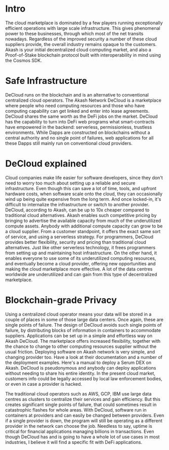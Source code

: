 # Intro
The cloud marketplace is dominated by a few players running exceptionally efficient operations with large scale infrastructure.  This gives phenomenal power to these businesses, through which most of the net transits nowadays.  Regardless of the improved security a number of these cloud suppliers provide, the overall industry remains opaque to the customers.
Akash is your initial decentralized cloud computing market, and also a Proof-of-Stake blockchain protocol built with interoperability in mind using the Cosmos SDK.

# Safe Infrastructure
DeCloud runs on the blockchain and is an alternative to conventional centralized cloud operators.  The Akash Network DeCloud is a marketplace where people who need computing resources and those who have computing capability can get linked and enter into lease agreements.
DeCloud shares the same worth as the DeFi jobs on the market.  DeCloud has the capability to turn into DeFi web programs what smart-contracts have empowered in the backend: serverless, permissionless, trustless environments.  While Dapps are constructed on blockchains without a central authority and no single point of failures, web applications for all these Dapps still mainly run on conventional cloud providers.  

# DeCloud explained 
Cloud companies make life easier for software developers, since they don't need to worry too much about setting up a reliable and secure infrastructure.  Even though this can save a lot of time, tools, and upfront hardware costs, when software scale onto the cloud, they can occasionally wind up being quite expensive from the long term.  And once locked-in, it's difficult to internalize the infrastructure or switch to another provider.  DeCloud, according to Akash, can be up to 10x cheaper compared to traditional cloud alternatives.  Akash enables such competitive pricing by bringing to advertise the available capacity from much of the underutilized compute assets.  Anybody with additional compute capacity can grow to be a cloud supplier.  From a customer standpoint, it offers the exact same sort of service, and using a serverless strategy.
For programmers, DeCloud provides better flexibility, security and pricing than traditional cloud alternatives.  Just like other serverless technology, it frees programmers from setting up and maintaining host infrastructure.  On the other hand, it enables everyone to use some of its underutilized computing resources, and eventually become a cloud provider, offering new opportunities and making the cloud marketplace more effective.  A lot of the data centres worldwide are underutilized and can gain from this type of decentralized marketplace.

# Blockchain-grade Privacy
Using a centralized cloud operator means your data will be stored in a couple of places in some of those large data centers.  Once again, these are single points of failure.  The design of DeCloud avoids such single points of failure, by distributing blocks of information in containers to accommodate suppliers.
Applications can be set up in a simple and effortless way on Akash DeCloud.  The marketplace offers increased flexibility, together with the chance to change to other computing resources supplier without the usual friction.  Deploying software on Akash network is very simple, and changing provider too.  Have a look at their documentation and a number of the deployment examples.  Here's a manual to deploy a Serum DEX on Akash.
DeCloud is pseudonymous and anybody can deploy applications without needing to share his entire identity.  In the present cloud market, customers info could be legally accessed by local law enforcement bodies, or even in case a provider is hacked.

The traditional cloud operators such as AWS, GCP, IBM use large data centres as clusters to centralize their services and gain efficiency.  But this creates significant single points of failure, that could sometimes result in catastrophic flashes  for whole areas.  With DeCloud, software run in containers at providers and can easily be changed between providers.  Even if a single provider is down, the program will still be operating as a different provider in the network can choose the job.  Needless to say, uptime is critical for financial applications managing billions in transactions.
Even though DeCloud has and is going to have a whole lot of use cases in most industries, I believe it will find a specific fit with DeFi applications.
